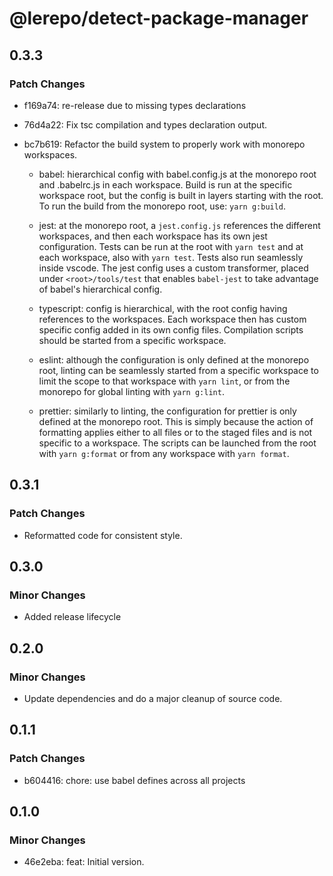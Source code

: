 # @lerepo/detect-package-manager

## 0.3.3

### Patch Changes

- f169a74: re-release due to missing types declarations
- 76d4a22: Fix tsc compilation and types declaration output.
- bc7b619: Refactor the build system to properly work with monorepo workspaces.

  - babel: hierarchical config with babel.config.js at the monorepo root and .babelrc.js in each workspace. Build is run at the specific workspace root, but the config is built in layers starting with the root. To run the build from the monorepo root, use: `yarn g:build`.

  - jest: at the monorepo root, a `jest.config.js` references the different workspaces, and then each workspace has its own jest configuration. Tests can be run at the root with `yarn test` and at each workspace, also with `yarn test`. Tests also run seamlessly inside vscode. The jest config uses a custom transformer, placed under `<root>/tools/test` that enables `babel-jest` to take advantage of babel's hierarchical config.

  - typescript: config is hierarchical, with the root config having references to the workspaces. Each workspace then has custom specific config added in its own config files. Compilation scripts should be started from a specific
    workspace.

  - eslint: although the configuration is only defined at the monorepo root,
    linting can be seamlessly started from a specific workspace to limit the scope
    to that workspace with `yarn lint`, or from the monorepo for global linting
    with `yarn g:lint`.

  - prettier: similarly to linting, the configuration for prettier is only defined
    at the monorepo root. This is simply because the action of formatting applies
    either to all files or to the staged files and is not specific to a
    workspace. The scripts can be launched from the root with `yarn g:format` or
    from any workspace with `yarn format`.

## 0.3.1

### Patch Changes

- Reformatted code for consistent style.

## 0.3.0

### Minor Changes

- Added release lifecycle

## 0.2.0

### Minor Changes

- Update dependencies and do a major cleanup of source code.

## 0.1.1

### Patch Changes

- b604416: chore: use babel defines across all projects

## 0.1.0

### Minor Changes

- 46e2eba: feat: Initial version.
